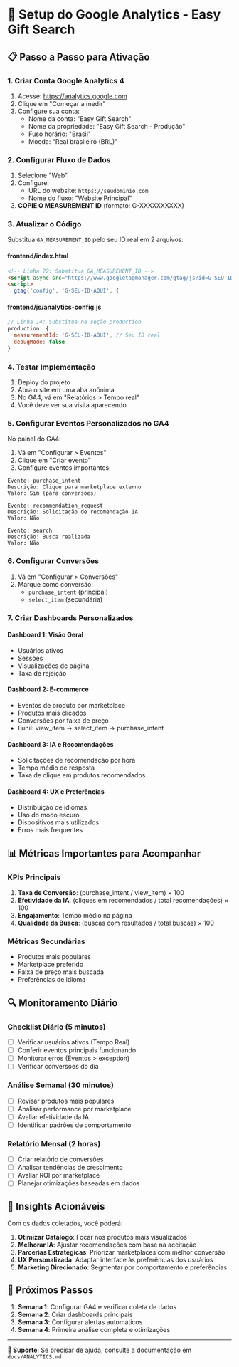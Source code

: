 # 🚀 Setup do Google Analytics - Easy Gift Search

## 📋 Passo a Passo para Ativação

### 1. **Criar Conta Google Analytics 4**

1. Acesse: https://analytics.google.com
2. Clique em "Começar a medir"
3. Configure sua conta:
   - Nome da conta: "Easy Gift Search"
   - Nome da propriedade: "Easy Gift Search - Produção"
   - Fuso horário: "Brasil"
   - Moeda: "Real brasileiro (BRL)"

### 2. **Configurar Fluxo de Dados**

1. Selecione "Web"
2. Configure:
   - URL do website: `https://seudominio.com`
   - Nome do fluxo: "Website Principal"
3. **COPIE O MEASUREMENT ID** (formato: G-XXXXXXXXXX)

### 3. **Atualizar o Código**

Substitua `GA_MEASUREMENT_ID` pelo seu ID real em 2 arquivos:

#### **frontend/index.html**
```html
<!-- Linha 22: Substitua GA_MEASUREMENT_ID -->
<script async src="https://www.googletagmanager.com/gtag/js?id=G-SEU-ID-AQUI"></script>
<script>
  gtag('config', 'G-SEU-ID-AQUI', {
```

#### **frontend/js/analytics-config.js**
```javascript
// Linha 14: Substitua na seção production
production: {
  measurementId: 'G-SEU-ID-AQUI', // Seu ID real
  debugMode: false
}
```

### 4. **Testar Implementação**

1. Deploy do projeto
2. Abra o site em uma aba anônima
3. No GA4, vá em "Relatórios > Tempo real"
4. Você deve ver sua visita aparecendo

### 5. **Configurar Eventos Personalizados no GA4**

No painel do GA4:
1. Vá em "Configurar > Eventos"
2. Clique em "Criar evento"
3. Configure eventos importantes:

```
Evento: purchase_intent
Descrição: Clique para marketplace externo
Valor: Sim (para conversões)

Evento: recommendation_request  
Descrição: Solicitação de recomendação IA
Valor: Não

Evento: search
Descrição: Busca realizada
Valor: Não
```

### 6. **Configurar Conversões**

1. Vá em "Configurar > Conversões"
2. Marque como conversão:
   - `purchase_intent` (principal)
   - `select_item` (secundária)

### 7. **Criar Dashboards Personalizados**

#### **Dashboard 1: Visão Geral**
- Usuários ativos
- Sessões
- Visualizações de página
- Taxa de rejeição

#### **Dashboard 2: E-commerce**
- Eventos de produto por marketplace
- Produtos mais clicados
- Conversões por faixa de preço
- Funil: view_item → select_item → purchase_intent

#### **Dashboard 3: IA e Recomendações**
- Solicitações de recomendação por hora
- Tempo médio de resposta
- Taxa de clique em produtos recomendados

#### **Dashboard 4: UX e Preferências**
- Distribuição de idiomas
- Uso do modo escuro
- Dispositivos mais utilizados
- Erros mais frequentes

## 📊 Métricas Importantes para Acompanhar

### **KPIs Principais**
1. **Taxa de Conversão**: (purchase_intent / view_item) × 100
2. **Efetividade da IA**: (cliques em recomendados / total recomendações) × 100
3. **Engajamento**: Tempo médio na página
4. **Qualidade da Busca**: (buscas com resultados / total buscas) × 100

### **Métricas Secundárias**
- Produtos mais populares
- Marketplace preferido
- Faixa de preço mais buscada
- Preferências de idioma

## 🔍 Monitoramento Diário

### **Checklist Diário (5 minutos)**
- [ ] Verificar usuários ativos (Tempo Real)
- [ ] Conferir eventos principais funcionando
- [ ] Monitorar erros (Eventos > exception)
- [ ] Verificar conversões do dia

### **Análise Semanal (30 minutos)**
- [ ] Revisar produtos mais populares
- [ ] Analisar performance por marketplace
- [ ] Avaliar efetividade da IA
- [ ] Identificar padrões de comportamento

### **Relatório Mensal (2 horas)**
- [ ] Criar relatório de conversões
- [ ] Analisar tendências de crescimento
- [ ] Avaliar ROI por marketplace
- [ ] Planejar otimizações baseadas em dados

## 🎯 Insights Acionáveis

Com os dados coletados, você poderá:

1. **Otimizar Catálogo**: Focar nos produtos mais visualizados
2. **Melhorar IA**: Ajustar recomendações com base na aceitação
3. **Parcerias Estratégicas**: Priorizar marketplaces com melhor conversão
4. **UX Personalizada**: Adaptar interface às preferências dos usuários
5. **Marketing Direcionado**: Segmentar por comportamento e preferências

## 🚀 Próximos Passos

1. **Semana 1**: Configurar GA4 e verificar coleta de dados
2. **Semana 2**: Criar dashboards principais
3. **Semana 3**: Configurar alertas automáticos
4. **Semana 4**: Primeira análise completa e otimizações

---

**📧 Suporte**: Se precisar de ajuda, consulte a documentação em `docs/ANALYTICS.md`
